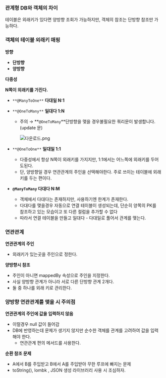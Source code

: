 ### 관계형 DB와 객체의 차이

테이블은 외래키가 있다면 양방향 조회가 가능하지만, 객체의 참조는 단방향 참조만 가능하다.

### 객체의 테이블 외래키 매핑

**방향**

- **단방향**
- **양방향**
    
    

**다중성**

**N쪽이 외래키를 가진다.**

- `**@ManyToOne**` **다대일 N:1**
- `**@OneToMany**` **일대다 1:N**
    - 주의 → **`@OneToMany`**단방향을 맺을 경우불필요한 쿼리문이 발생합니다. (update 문)
        
        ![다운로드.png](https://s3-us-west-2.amazonaws.com/secure.notion-static.com/298a3531-5af8-4597-ae34-6653f1ef5069/%EB%8B%A4%EC%9A%B4%EB%A1%9C%EB%93%9C.png)
        
- `**@OneToOne**` **일대일 1:1**
    - 다중성에서 항상 N쪽이 외래키를 가지지만, 1:1에서는 어느쪽에 외래키를 두어도된다.
    - 단, 양방향일 경우 연관관계의 주인을 선택해야한다. 주로 쓰이는 테이블에 외래키를 두는 편이다.
- **`@ManyToMany` 다대다 N:M**
    - 객체에서 다대다는 존재하지만, 사용하기엔 한계가 존재한다.
    - 다대다를 맺을경우 자동으로 연결 테이블이 생성되는데,  단순히 양쪽의 PK를 참조하고 있는 모습이고 또 다른 컬럼을 추가할 수 없다
    - 따라서 연결 테이블을 만들고 일대다 - 다대일로 풀어서 관계를 맺는다.

### 연관관계

**연관관계의 주인**

- 외래키가 있는곳을 주인으로 정한다.

**양방향시 참조**

- 주인이 아니면 mappedBy 속성으로 주인을 지정한다.
- 사실 양방향 관계가 아니라 서로 다른 단방향 관계 2개다.
- 둘 중 하나를 외래 키로 관리한다.

### 양방향 연관관계를 맺을 시 주의점

**연관관계의 주인에 값을 입력하지 않음**

- 이럴경우 null 값이 들어감
- DB에 반영하는데 문제가 생기지 않지만 순수한 객체를 관계를 고려하여 값을 입력해야 한다.
    - 연관관계 편의 메서드를 사용한다.

**순환 참조 문제**

- A에서 B를 주입받고 B에서 A를 주입받아 무한 루프에 빠지는 문제
- toString(), lombk , JSON 생성 라이브러리 사용 시 조심하자.

